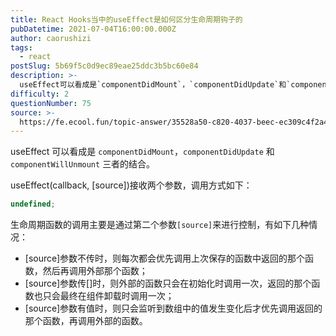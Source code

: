 ```yaml
---
title: React Hooks当中的useEffect是如何区分生命周期钩子的
pubDatetime: 2021-07-04T16:00:00.000Z
author: caorushizi
tags:
  - react
postSlug: 5b69f5c0d9ec89eae25ddc3b5bc60e84
description: >-
  useEffect可以看成是`componentDidMount`，`componentDidUpdate`和`componentWillUnmount`三者的结合。useEffect(callbac
difficulty: 2
questionNumber: 75
source: >-
  https://fe.ecool.fun/topic-answer/35528a50-c820-4037-beec-ec309c4f2a46?orderBy=updateTime&order=desc&tagId=13
---
```


useEffect 可以看成是 `componentDidMount`，`componentDidUpdate` 和 `componentWillUnmount` 三者的结合。

useEffect(callback, \[source\])接收两个参数，调用方式如下：

```typescript
undefined;
```

生命周期函数的调用主要是通过第二个参数`[source]`来进行控制，有如下几种情况：

- \[source\]参数不传时，则每次都会优先调用上次保存的函数中返回的那个函数，然后再调用外部那个函数；
- \[source\]参数传\[\]时，则外部的函数只会在初始化时调用一次，返回的那个函数也只会最终在组件卸载时调用一次；
- \[source\]参数有值时，则只会监听到数组中的值发生变化后才优先调用返回的那个函数，再调用外部的函数。
